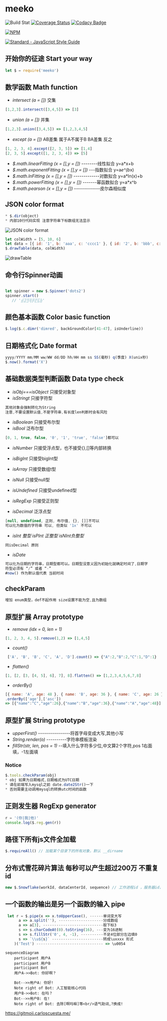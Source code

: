 # meeko
![Build Stat](https://api.travis-ci.org/kongnet/meeko.svg?branch=master)
[![Coverage Status](https://coveralls.io/repos/github/kongnet/meeko/badge.svg?branch=master)](https://coveralls.io/github/kongnet/meeko?branch=master)
[![Codacy Badge](https://api.codacy.com/project/badge/Grade/fb7f44bf54b742ec97db7c17f49ceb4c)](https://www.codacy.com/app/9601698/meeko?utm_source=github.com&amp;utm_medium=referral&amp;utm_content=kongnet/meeko&amp;utm_campaign=Badge_Grade)

[![NPM](https://nodei.co/npm/meeko.png?downloads=true&stars=true)](https://nodei.co/npm/meeko/)

[![Standard - JavaScript Style Guide](https://cdn.rawgit.com/feross/standard/master/badge.svg)](https://github.com/kongnet/meeko)

## 开始你的征途 Start your way
``` js
let $ = require('meeko')
```

## 数学函数 Math function
* *intersect (a = [])* 交集
``` js
[1,2,3].intersect([3,4,5]) => [3]
```
* *union (a = [])* 并集
``` js
[1,2,3].union([3,4,5]) => [1,2,3,4,5]
```
* *except (a = [])* AB差集 属于A不属于B BA差集 反之
``` js
[1, 2, 3, 4].except([2, 3, 5]) => [1,4]
[2, 3, 5].except([1, 2, 3, 4]) => [5]
```
* *$.math.linearFitting (x = [],y = [])* --------线性拟合 y=a*x+b
* *$.math.exponentFitting (x = [],y = [])* ---指数拟合 y=a*e^(b*x)
* *$.math.lnFitting (x = [],y = [])* -------------对数拟合 y=a*ln(x)+b
* *$.math.powerFitting (x = [],y = [])* -------幂函数拟合 y=a*x^b
* *$.math.pearson (x = [],y = [])* -------------皮尔森相似度

## JSON color format
``` js
* $.dir(object)
* 内部10行代码实现 注意字符串下标数组无法显示
```

![JSON color format](https://github.com/kongnet/meeko/raw/master/screenShot/jsonFormat.png)

``` js
let colWidth = [5, 10, 6]
let data = [{ id: '1', b: 'aaa', c: 'cccc1' }, { id: '2', b: 'bbb', c: 'cccc2' }, { id: '3', b: 'ccc', c: 'cccc3' }]
$.drawTable(data, colWidth)
```

![drawTable](https://github.com/kongnet/meeko/raw/master/screenShot/drawTable.png)

## 命令行Spinner动画
``` js

let spinner = new $.Spinner('dots2')
spinner.start()
   // '⣾⣽⣻⢿⡿⣟⣯⣷'


```
## 颜色基本函数 Color basic function
``` js
$.log($.c.dimr('dimred', backGroundColor[41-47], isUnderline))
```
## 日期格式化 Date format
``` js
yyyy/YYYY mm/MM ww/WW dd/DD hh/HH mm ss SS(毫秒) q(季度) X(unix秒)
$.now().format('X')
```
## 基础数据类型判断函数 Data type check
* *isObj===isObject* 只接受对象型
* *isStringt* 只接字符型
``` js
其他对象会强制转化为String
注意,不要设置默认值,不是字符串,有长度len判断时会有风险
```
* *isBoolean* 只接受布尔型
* *isBool* 泛布尔型
``` js
[0, 1, true, false, '0', '1', 'true', 'false']都可以
```
* *isNumber* 只接受浮点型，也不接受{},[]等内部转换
* *isBigInt* 只接受bigInt型
* *isArray* 只接受数组t型
* *isNull* 只接受null型
* *isUndefined* 只接受undefined型
* *isRegExp* 只接受正则型

* *isDecimal* 泛浮点型
``` js
[null, undefined, 正则, 布尔值, {}, []]不可以
可以化为数值的字符串 可以, 但类似 '1x' 不可以
```
* *isInt 整型 isPInt 正整型 isNInt负整型*
``` js
同isDecimal 原则
```
* *isDate*
``` js
可以化为日期的字符串，日期型都可以。日期型没意义因为初始化就确定时间了,日期字
符型必须有 “/” 或者 “-”
#now() 作为默认值代表 当前时间
```
## checkParam
``` js
增加 enum类型，def不起作用 size设置不能为空,且为数组
```

## 原型扩展 Array prototype
* *remove (idx = 0, len = 1)*
``` js
[1, 2, 3, 4, 5].remove(1,2) => [1,4,5]
```
* *count()*
``` js
 ['A', 'B', 'B', 'C', 'A', 'D'].count() => {"A":2,"B":2,"C":1,"D":1}
```
* *flatten()*
``` js
[1, [2, [3, [4, 5], 6], 7], 8].flatten() => [1,2,3,4,5,6,7,8]
```
* *orderBy()*
``` js
[{ name: 'A', age: 48 }, { name: 'B', age: 36 }, { name: 'C', age: 26 }]
.orderBy(['age'],['asc'])
=> [{"name":"C","age":26},{"name":"B","age":36},{"name":"A","age":48}] 默认升序
```
## 原型扩展 String prototype
* *upperFirst()* ----------------将首字母变成大写,其他小写
* *String.render(o)* ----------字符串模板渲染
* *fillStr(str, len, pos = 1)* --填入什么字符多少位,中文算2个字符,pos 1右面填，-1左面填

### Notice
``` js
$.tools.checkParam(obj)
* obj 如果为日期格式,日期格式为UTC日期
* 请在前端写入mysql之前 date.date2Str()一下
* 否则需要主动调用mysql的转换utc时间的函数
```
## 正则发生器 RegExp generator
``` js
r = '(你|我|他)'
console.log($.reg.gen(r))
```
## 路径下所有js文件全加载
``` js
$.requireAll() // 加载某个目录下的所有对象，默认 __dirname
```
## 分布式雪花碎片算法 每秒可以产生超过200万 不重复id
``` js
new $.Snowflake(workId, dataCenterId, sequence) // 工作进程id ，服务器id，开始序号
```
## 一个函数的输出是另一个函数的输入 pipe
``` js
 let r = $.pipe(x => x.toUpperCase(), ------单词变大写
      a => a.split(''), --------------------分成数组
      a => a[3], ---------------------------取下标3
      s => s.charCodeAt(0).toString(16), ---变为16进制
      s => s.fillStr('0', 4, -1), ----------不足4位部分左边填0
      s => `\\u${s}` -----------------------转成\uxxxx 形式
    )('Test') ------------------------------ => \u0054
```
```mermaid
sequenceDiagram
    participant 用户A
    participant 用户B
    participant Bot
    用户A->>Bot: 你好啊？

    Bot-->>用户A: 你好!
    Note right of Bot: 人工智能核心代码
    用户B->>Bot: 在吗？
    Bot-->>用户B: 在!
    Note right of Bot: 去除[啊吗嘛]等<br/>语气助词,?换成!
```

https://gitmoji.carloscuesta.me/

